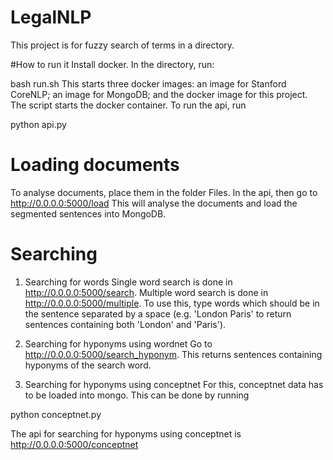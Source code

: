 # LegalNLP
This project is for fuzzy search of terms in a directory.

#How to run it
Install docker.  In the directory, run:

bash run.sh
This starts three docker images: an image for Stanford CoreNLP; an image for MongoDB; and the docker image for this project.
The script starts the docker container.  To run the api, run

python api.py

# Loading documents
To analyse documents, place them in the folder Files.  In the api, then go to
http://0.0.0.0:5000/load
This will analyse the documents and load the segmented sentences into MongoDB.

# Searching
1. Searching for words
Single word search is done in http://0.0.0.0:5000/search.
Multiple word search is done in http://0.0.0.0:5000/multiple.  To use this, type words which should be in the sentence separated by a space (e.g. 'London Paris' to return sentences containing both 'London' and 'Paris').

2. Searching for hyponyms using wordnet
Go to http://0.0.0.0:5000/search_hyponym.  This returns sentences containing hyponyms of the search word.

3. Searching for hyponyms using conceptnet
For this, conceptnet data has to be loaded into mongo.  This can be done by running

python conceptnet.py

The api for searching for hyponyms using conceptnet is http://0.0.0.0:5000/conceptnet


